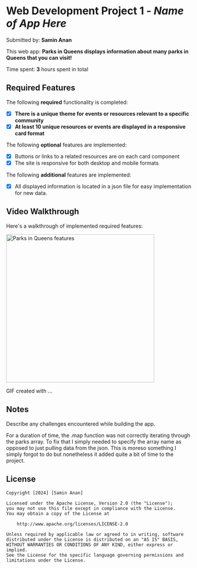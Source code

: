 # Web Development Project 1 - *Name of App Here*

Submitted by: **Samin Anan**

This web app: **Parks in Queens displays information about many parks in Queens that you can visit!**

Time spent: **3** hours spent in total

## Required Features

The following **required** functionality is completed:

- [X] **There is a unique theme for events or resources relevant to a specific community**
- [X] **At least 10 unique resources or events are displayed in a responsive card format**

The following **optional** features are implemented:

- [X] Buttons or links to a related resources are on each card component
- [X] The site is responsive for both desktop and mobile formats

The following **additional** features are implemented:

* [X] All displayed information is located in a json file for easy implementation for new data.

## Video Walkthrough

Here's a walkthrough of implemented required features:

<img src="" title="Parks in Queens features" width='400px' alt='Parks in Queens features' />

<!-- Replace this with whatever GIF tool you used! -->
GIF created with ...  
<!-- Recommended tools:
[Kap](https://getkap.co/) for macOS
[ScreenToGif](https://www.screentogif.com/) for Windows
[peek](https://github.com/phw/peek) for Linux. -->

## Notes

Describe any challenges encountered while building the app.

For a duration of time, the .map function was not correctly iterating through the parks array. To fix that I simply needed to specify the array name as opposed to just pulling data from the json. This is moreso something I simply forgot to do but nonetheless it added quite a bit of time to the project.

## License

    Copyright [2024] [Samin Anan]

    Licensed under the Apache License, Version 2.0 (the "License");
    you may not use this file except in compliance with the License.
    You may obtain a copy of the License at

        http://www.apache.org/licenses/LICENSE-2.0

    Unless required by applicable law or agreed to in writing, software
    distributed under the License is distributed on an "AS IS" BASIS,
    WITHOUT WARRANTIES OR CONDITIONS OF ANY KIND, either express or implied.
    See the License for the specific language governing permissions and
    limitations under the License.